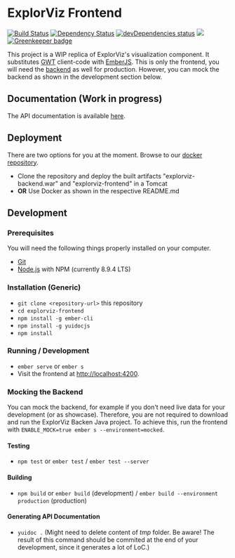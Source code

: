 # ExplorViz Frontend
<a href="https://travis-ci.org/ExplorViz/explorviz-frontend"><img src="https://travis-ci.org/ExplorViz/explorviz-frontend.svg?branch=master" alt="Build Status"></a>
<a href="https://david-dm.org/ExplorViz/explorviz-frontend"><img src="https://david-dm.org/ExplorViz/explorviz-frontend.svg?branch=master" alt="Dependency Status"></a>
<a href="https://david-dm.org/ExplorViz/explorviz-frontend?type=dev"><img src="https://david-dm.org/ExplorViz/explorviz-frontend/dev-status.svg" alt="devDependencies status"></a>
[![](https://img.shields.io/docker/pulls/explorviz/explorviz-docker.svg)](https://hub.docker.com/r/explorviz/explorviz-docker "Click to view the image on Docker Hub") [![Greenkeeper badge](https://badges.greenkeeper.io/ExplorViz/explorviz-frontend.svg)](https://greenkeeper.io/)

This project is a WIP replica of ExplorViz's visualization component. It substitutes [GWT](http://www.gwtproject.org/) client-code with [EmberJS](https://www.emberjs.com/). This is only the frontend, you will need the [backend](https://github.com/ExplorViz/explorviz-backend) as well for production. However, you can mock the backend as shown in the development section below.

## Documentation (Work in progress)
The API documentation is available [here](https://explorviz.github.io/explorviz-frontend/).

## Deployment
There are two options for you at the moment. Browse to our [docker repository](https://github.com/ExplorViz/explorviz-docker). 
* Clone the repository and deploy the built artifacts "explorviz-backend.war" and "explorviz-frontend" in a Tomcat
* **OR** Use Docker as shown in the respective README.md

## Development

### Prerequisites

You will need the following things properly installed on your computer.

* [Git](http://git-scm.com/)
* [Node.js](http://nodejs.org/) with NPM (currently 8.9.4 LTS)

### Installation (Generic)

* `git clone <repository-url>` this repository
* `cd explorviz-frontend`
* `npm install -g ember-cli`
* `npm install -g yuidocjs`
* `npm install`

### Running / Development

* `ember serve` or `ember s`
* Visit the frontend at [http://localhost:4200](http://localhost:4200).

### Mocking the Backend

You can mock the backend, for example if you don't need live data for your development (or as showcase).
Therefore, you are not required to download and run the ExplorViz Backen Java project.
To achieve this, run the frontend with `ENABLE_MOCK=true ember s --environment=mocked`.

#### Testing

* `npm test` or `ember test` / `ember test --server`

#### Building

* `npm build` or `ember build` (development) / `ember build --environment production` (production)

#### Generating API Documentation
* `yuidoc .` (Might need to delete content of *tmp* folder. Be aware! The result of this command should be commited at the end of your development, since it generates a lot of LoC.)
